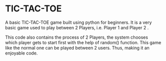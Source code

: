 # TIC-TAC-TOE
A basic TIC-TAC-TOE game built using python for beginners. It is a very basic game used to play between 2 Players, i.e. Player 1 and Player 2 .

This code also contains the process of 2 Players, the system chooses which player gets to start first with the help of random() function.
This game like the normal one can be played between 2 users.
Thus, making it an enjoyable code.
